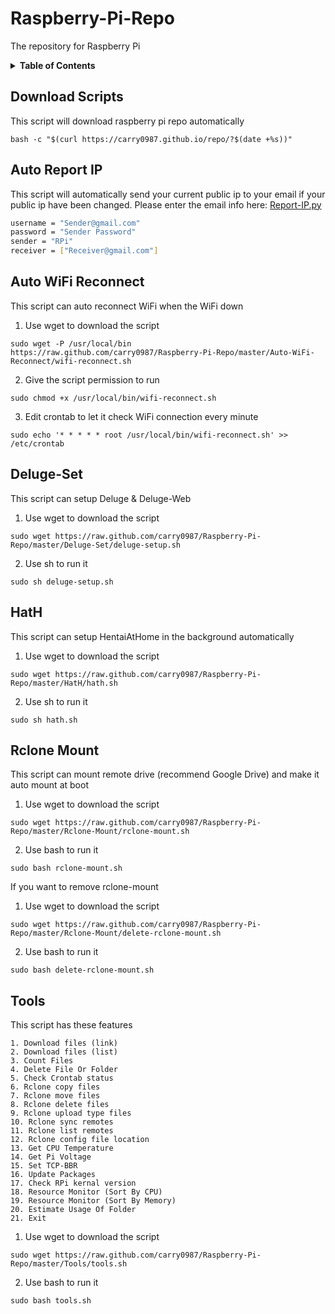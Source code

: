 # Raspberry-Pi-Repo
The repository for Raspberry Pi

<details>
    <summary>
        <strong>Table of Contents</strong>
    </summary>
    <ul>
        <li><a href="#download-scripts">Download Scripts</a></li>
        <li><a href="#auto-report-ip">Auto Report IP</a></li>
        <li><a href="#auto-wifi-reconnect">Auto WiFi Reconnect</a></li>
        <li><a href="#deluge-set">Deluge-Set</a></li>
        <li><a href="#hath">HatH</a></li>
        <li><a href="#rclone-mount">Rclone Mount</a></li>
        <li><a href="#tools">Tools</a></li>
    </ul>
</details>

## Download Scripts
This script will download raspberry pi repo automatically
```
bash -c "$(curl https://carry0987.github.io/repo/?$(date +%s))"
```
## Auto Report IP
This script will automatically send your current public ip to your email if your public ip have been changed.
Please enter the email info here:
[Report-IP.py](https://github.com/carry0987/Raspberry-Pi-Repo/blob/master/Auto-Report-IP/report-ip.py#L19-L22)
```bash
username = "Sender@gmail.com"
password = "Sender Password"
sender = "RPi"
receiver = ["Receiver@gmail.com"]
```

## Auto WiFi Reconnect
This script can auto reconnect WiFi when the WiFi down
1. Use wget to download the script
```
sudo wget -P /usr/local/bin https://raw.github.com/carry0987/Raspberry-Pi-Repo/master/Auto-WiFi-Reconnect/wifi-reconnect.sh
```
2. Give the script permission to run
```
sudo chmod +x /usr/local/bin/wifi-reconnect.sh
```
3. Edit crontab to let it check WiFi connection every minute
```
sudo echo '* * * * * root /usr/local/bin/wifi-reconnect.sh' >> /etc/crontab
```

## Deluge-Set
This script can setup Deluge & Deluge-Web
1. Use wget to download the script
```
sudo wget https://raw.github.com/carry0987/Raspberry-Pi-Repo/master/Deluge-Set/deluge-setup.sh
```
2. Use sh to run it
```
sudo sh deluge-setup.sh
```

## HatH
This script can setup HentaiAtHome in the background automatically
1. Use wget to download the script
```
sudo wget https://raw.github.com/carry0987/Raspberry-Pi-Repo/master/HatH/hath.sh
```
2. Use sh to run it
```
sudo sh hath.sh
```

## Rclone Mount
This script can mount remote drive (recommend Google Drive) and make it auto mount at boot
1. Use wget to download the script
```
sudo wget https://raw.github.com/carry0987/Raspberry-Pi-Repo/master/Rclone-Mount/rclone-mount.sh
```
2. Use bash to run it
```
sudo bash rclone-mount.sh
```

If you want to remove rclone-mount
1. Use wget to download the script
```
sudo wget https://raw.github.com/carry0987/Raspberry-Pi-Repo/master/Rclone-Mount/delete-rclone-mount.sh
```
2. Use bash to run it
```
sudo bash delete-rclone-mount.sh
```

## Tools
This script has these features
```
1. Download files (link)
2. Download files (list)
3. Count Files
4. Delete File Or Folder
5. Check Crontab status
6. Rclone copy files
7. Rclone move files
8. Rclone delete files
9. Rclone upload type files
10. Rclone sync remotes
11. Rclone list remotes
12. Rclone config file location
13. Get CPU Temperature
14. Get Pi Voltage
15. Set TCP-BBR
16. Update Packages
17. Check RPi kernal version
18. Resource Monitor (Sort By CPU)
19. Resource Monitor (Sort By Memory)
20. Estimate Usage Of Folder
21. Exit
```

1. Use wget to download the script
```
sudo wget https://raw.github.com/carry0987/Raspberry-Pi-Repo/master/Tools/tools.sh
```
2. Use bash to run it
```
sudo bash tools.sh
```
